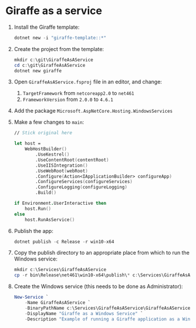 # Giraffe as a service

1. Install the Giraffe template:
    ```powershell
    dotnet new -i "giraffe-template::*"
    ```
1. Create the project from the template:
    ```powershell
    mkdir c:\git\GiraffeAsAService
    cd c:\git\GiraffeAsAService
    dotnet new giraffe
    ```
1. Open `GiraffeAsAService.fsproj` file in an editor, and change:
    1. `TargetFramework` from `netcoreapp2.0` to `net461`
    1. `FrameworkVersion` from `2.0.0` to `4.6.1`
1. Add the package `Microsoft.AspNetCore.Hosting.WindowsServices`
1. Make a few changes to `main`:

    ```fsharp
    // Stick original here
    ```

    ```fsharp
    let host =
        WebHostBuilder()
            .UseKestrel()
            .UseContentRoot(contentRoot)
            .UseIISIntegration()
            .UseWebRoot(webRoot)
            .Configure(Action<IApplicationBuilder> configureApp)
            .ConfigureServices(configureServices)
            .ConfigureLogging(configureLogging)
            .Build()

    if Environment.UserInteractive then
        host.Run()
    else
        host.RunAsService()
    ```
1. Publish the app:
    ```powershell
    dotnet publish -c Release -r win10-x64
    ```
1. Copy the publish directory to an appropriate place from which to run the Windows service:
    ```powershell
    mkdir c:\Services\GiraffeAsAService
    cp -r bin\Release\net461\win10-x64\publish\* c:\Services\GiraffeAsAService
    ```
1. Create the Windows service (this needs to be done as Administrator):
    ```powershell
    New-Service `
        -Name GiraffeAsAService `
        -BinaryPathName c:\Services\GiraffeAsAService\GiraffeAsAService.exe `
        -DisplayName "Giraffe as a Windows Service" `
        -Description "Example of running a Giraffe application as a Windows Service"
